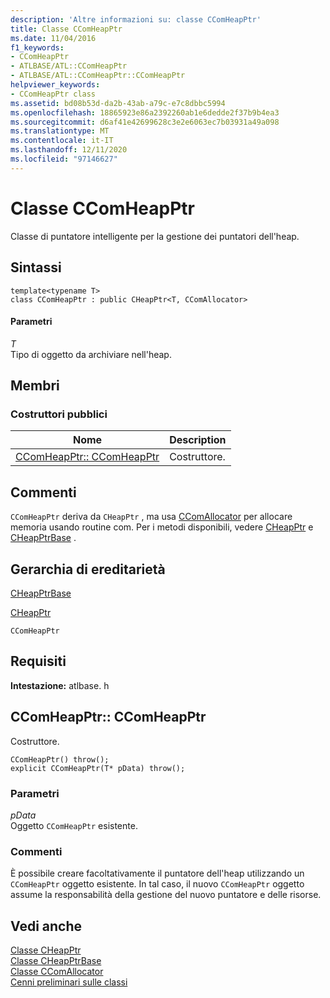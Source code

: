 ```yaml
---
description: 'Altre informazioni su: classe CComHeapPtr'
title: Classe CComHeapPtr
ms.date: 11/04/2016
f1_keywords:
- CComHeapPtr
- ATLBASE/ATL::CComHeapPtr
- ATLBASE/ATL::CComHeapPtr::CComHeapPtr
helpviewer_keywords:
- CComHeapPtr class
ms.assetid: bd08b53d-da2b-43ab-a79c-e7c8dbbc5994
ms.openlocfilehash: 18865923e86a2392260ab1e6dedde2f37b9b4ea3
ms.sourcegitcommit: d6af41e42699628c3e2e6063ec7b03931a49a098
ms.translationtype: MT
ms.contentlocale: it-IT
ms.lasthandoff: 12/11/2020
ms.locfileid: "97146627"
---
```

# <a name="ccomheapptr-class"></a>Classe CComHeapPtr

Classe di puntatore intelligente per la gestione dei puntatori dell'heap.

## <a name="syntax"></a>Sintassi

```
template<typename T>
class CComHeapPtr : public CHeapPtr<T, CComAllocator>
```

#### <a name="parameters"></a>Parametri

*T*<br/>
Tipo di oggetto da archiviare nell'heap.

## <a name="members"></a>Membri

### <a name="public-constructors"></a>Costruttori pubblici

|Nome|Description|
|----------|-----------------|
|[CComHeapPtr:: CComHeapPtr](#ccomheapptr)|Costruttore.|

## <a name="remarks"></a>Commenti

`CComHeapPtr` deriva da `CHeapPtr` , ma usa [CComAllocator](../../atl/reference/ccomallocator-class.md) per allocare memoria usando routine com. Per i metodi disponibili, vedere [CHeapPtr](../../atl/reference/cheapptr-class.md) e [CHeapPtrBase](../../atl/reference/cheapptrbase-class.md) .

## <a name="inheritance-hierarchy"></a>Gerarchia di ereditarietà

[CHeapPtrBase](../../atl/reference/cheapptrbase-class.md)

[CHeapPtr](../../atl/reference/cheapptr-class.md)

`CComHeapPtr`

## <a name="requirements"></a>Requisiti

**Intestazione:** atlbase. h

## <a name="ccomheapptrccomheapptr"></a><a name="ccomheapptr"></a> CComHeapPtr:: CComHeapPtr

Costruttore.

```
CComHeapPtr() throw();
explicit CComHeapPtr(T* pData) throw();
```

### <a name="parameters"></a>Parametri

*pData*<br/>
Oggetto `CComHeapPtr` esistente.

### <a name="remarks"></a>Commenti

È possibile creare facoltativamente il puntatore dell'heap utilizzando un `CComHeapPtr` oggetto esistente. In tal caso, il nuovo `CComHeapPtr` oggetto assume la responsabilità della gestione del nuovo puntatore e delle risorse.

## <a name="see-also"></a>Vedi anche

[Classe CHeapPtr](../../atl/reference/cheapptr-class.md)<br/>
[Classe CHeapPtrBase](../../atl/reference/cheapptrbase-class.md)<br/>
[Classe CComAllocator](../../atl/reference/ccomallocator-class.md)<br/>
[Cenni preliminari sulle classi](../../atl/atl-class-overview.md)
